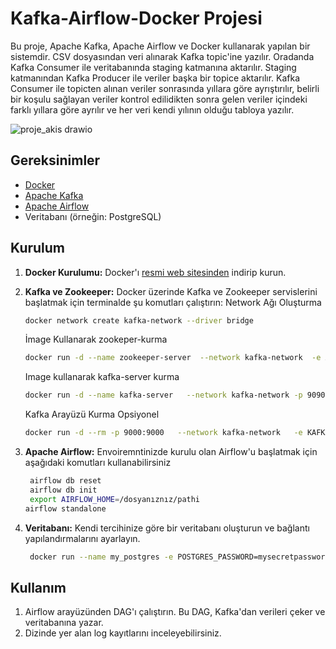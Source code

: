# Kafka-Airflow-Docker Projesi

Bu proje, Apache Kafka, Apache Airflow ve Docker kullanarak yapılan bir sistemdir. CSV dosyasından veri alınarak Kafka topic'ine yazılır. Oradanda Kafka Consumer ile veritabanında staging katmanına aktarılır. Staging katmanından Kafka Producer ile veriler başka bir topice aktarılır. Kafka Consumer ile topicten alınan veriler sonrasında yıllara göre ayrıştırılır, belirli bir koşulu sağlayan veriler kontrol edilidikten sonra gelen veriler içindeki farklı yıllara göre ayrılır ve  her veri kendi yılının olduğu tabloya yazılır.

![proje_akis drawio](https://github.com/afaruksargin/DataPipelineWithDockerAirflowKafka/assets/114520791/74263d27-2f8a-4dd5-a17e-ff1ebcbf5c61)


## Gereksinimler

- [Docker](https://www.docker.com/)
- [Apache Kafka](https://kafka.apache.org/)
- [Apache Airflow](https://airflow.apache.org/)
- Veritabanı (örneğin: PostgreSQL)

## Kurulum

1. **Docker Kurulumu:** Docker'ı [resmi web sitesinden](https://www.docker.com/products/docker-desktop) indirip kurun.

2. **Kafka ve Zookeeper:** Docker üzerinde Kafka ve Zookeeper servislerini başlatmak için terminalde şu komutları çalıştırın:
    Network Ağı Oluşturma
    ```bash
    docker network create kafka-network --driver bridge
    ```
    İmage Kullanarak zookeper-kurma
    ```bash
    docker run -d --name zookeeper-server  --network kafka-network  -e ALLOW_ANONYMOUS_LOGIN=yes   bitnami/zookeeper:latest
    ```
    Image kullanarak kafka-server kurma
    ```bash
    docker run -d --name kafka-server   --network kafka-network -p 9090   -e ALLOW_PLAINTEXT_LISTENER=yes  -e KAFKA_CFG_ZOOKEEPER_CONNECT=zookeeper-server:2181   bitnami/kafka:latest
    ```
    Kafka Arayüzü Kurma Opsiyonel
    ```bash
    docker run -d --rm -p 9000:9000   --network kafka-network   -e KAFKA_BROKERCONNECT=kafka-server:9092  -e SERVER_SERVLET_CONTEXTPATH="/"  obsidiandynamics/kafdrop:latest
    ```

3. **Apache Airflow:** Envoiremntinizde kurulu olan Airflow'u başlatmak için aşağıdaki komutları kullanabilirsiniz
   ```bash
    airflow db reset
    airflow db init
    export AIRFLOW_HOME=/dosyanıznız/pathi
   airflow standalone
    ```

5. **Veritabanı:** Kendi tercihinize göre bir veritabanı oluşturun ve bağlantı yapılandırmalarını ayarlayın.
   ```bash
    docker run --name my_postgres -e POSTGRES_PASSWORD=mysecretpassword -d -p 5432:5432 postgres
    ```

## Kullanım

1. Airflow arayüzünden DAG'ı çalıştırın. Bu DAG, Kafka'dan verileri çeker ve veritabanına yazar.
2. Dizinde yer alan log kayıtlarını inceleyebilirsiniz.

